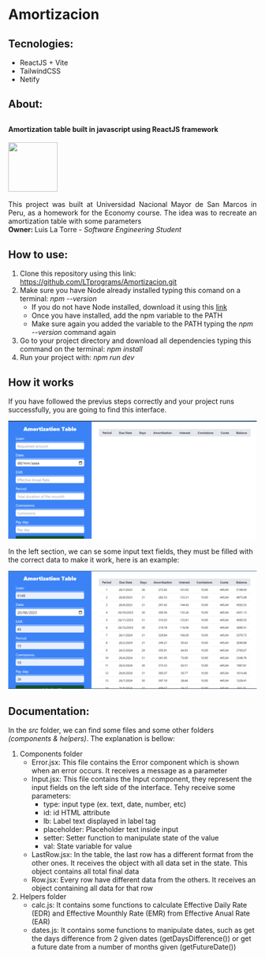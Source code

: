<h1>Amortizacion</h1>
<h2>Tecnologies:</h2>
<ul>
    <li>ReactJS + Vite</li>
    <li>TailwindCSS</li>
    <li>Netify</li>
</ul>
<h2>About:<h2>
<h4>
    Amortization table built in javascript using ReactJS framework 
</h4>
<img src="https://upload.wikimedia.org/wikipedia/commons/thumb/3/3a/UNMSM_coatofarms_seal.svg/1200px-UNMSM_coatofarms_seal.svg.png"
style="width: 100px; height: 100px;"/>
<p style="text-align: justify;">
    This project was built at Universidad Nacional Mayor de San Marcos
    in Peru, as a homework for the Economy course. The idea was to
    recreate an amortization table with some parameters<br/>
    <strong>Owner: </strong> Luis La Torre - <i>Software Engineering Student</i>
</p>
<h2>
    How to use:
</h2>
<ol>
    <li>Clone this repository using this link: <a href="https://github.com/LTprograms/Amortizacion.git">https://github.com/LTprograms/Amortizacion.git</a></li>
    <li>Make sure you have Node already installed typing this comand on a terminal: <i>npm --version</i>
    <ul>
        <li>If you do not have Node installed, download it using this <a href="https://nodejs.org/en" target="_blank">link</a></li>
        <li>Once you have installed, add the npm variable to the PATH</li>
        <li>Make sure again you added the variable to the PATH typing the <i>npm --version</i> command again</li>
    </ul>
    </li>
    <li>Go to your project directory and download all dependencies typing this command on the terminal: <i>npm install</i></li>
    <li>Run your project with: <i>npm run dev</i></li>
</ol>
<h2>
    How it works
</h2>
<p>
If you have followed the previus steps correctly and your project runs successfully, you are going to find this interface.
</p>
<img src="/public/ss.png"/>
<p>
In the left section, we can se some input text fields, they must be filled with the correct data to make it work, here is an example:
</p>
<img src="/public/ss2.png"/>

<h2>Documentation:</h2>
<p>In the <i>src</i> folder, we can find some files and some other folders <i>(components & helpers)</i>. The explanation is bellow:</p>
<ol>
    <li>Components folder
    <ul>
        <li>Error.jsx: This file contains the Error component which is shown when an error occurs. It receives a message as a parameter</li>
        <li>Input.jsx: This file contains the Input component, they represent the input fields on the left side of the interface. Tehy receive some parameters:
        <ul>
            <li>type: input type (ex. text, date, number, etc)</li>
            <li>id: id HTML attribute</li>
            <li>lb: Label text displayed in label tag</li>
            <li>placeholder: Placeholder text inside input</li>
            <li>setter: Setter function to manipulate state of the value</li>
            <li>val: State variable for value</li>
        </ul></li>
        <li>LastRow.jsx: In the table, the last row has a different format from the other ones. It receives the object with all data set in the state. This object contains all total final data</li>
        <li>Row.jsx: Every row have different data from the others. It receives an object containing all data for that row</li>
    </ul></li>
    <li>Helpers folder
    <ul>
        <li>calc.js: It contains some functions to calculate Effective Daily Rate (EDR) and Effective Mounthly Rate (EMR) from Effective Anual Rate (EAR)</li>
        <li>dates.js: It contains some functions to manipulate dates, such as get the days difference from 2 given dates (getDaysDifference()) or get a future date from a number of months given (getFutureDate())</li>
    </ul></li>
</ol>